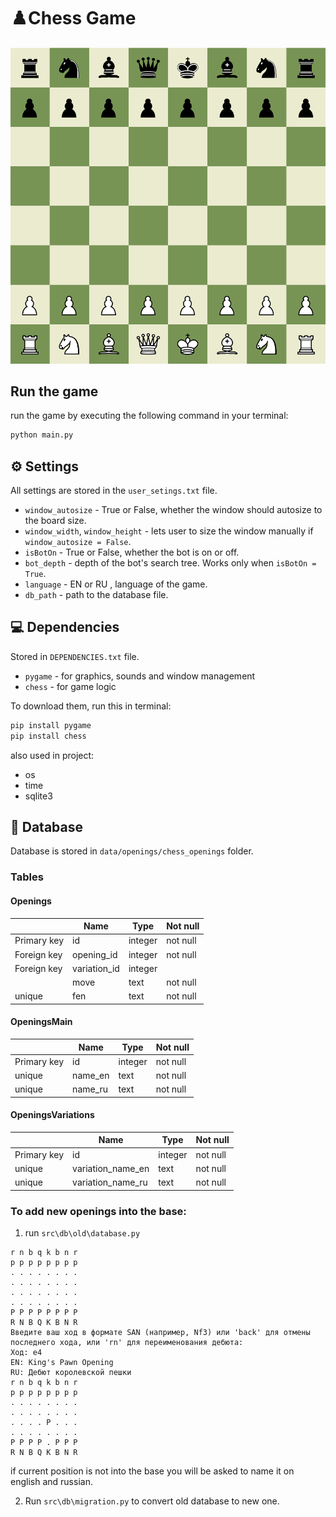 # ♟️Chess Game
![board start position](assets/images/docs-images/board-start-pos.png)

## Run the game
run the game by executing the following command in your terminal:
```bash
python main.py
```

## ⚙️ Settings
All settings are stored in the `user_setings.txt` file.

- `window_autosize` - True or False, whether the window should autosize to the board size.
- `window_width`, `window_height` - lets user to size the window manually if `window_autosize = False`.
- `isBotOn` - True or False, whether the bot is on or off.
- `bot_depth` - depth of the bot's search tree. Works only when `isBotOn = True`.
- `language` - EN or RU , language of the game.
- `db_path` - path to the database file.

## 💻 Dependencies
Stored in `DEPENDENCIES.txt` file.
- `pygame` - for graphics, sounds and window management
- `chess` - for game logic

To download them, run this in terminal:
```bash
pip install pygame
pip install chess
```

also used in project:
- os
- time
- sqlite3

## 📄 Database
Database is stored in `data/openings/chess_openings` folder.

### Tables
#### Openings
||Name|Type|Not null|
|---|---|---|---|
|Primary key|id|integer|not null|
|Foreign key|opening_id|integer|not null|
|Foreign key|variation_id|integer||
||move|text|not null|
|unique|fen|text|not null|

#### OpeningsMain
||Name|Type|Not null|
|---|---|---|---|
|Primary key|id|integer|not null|
|unique|name_en|text|not null|
|unique|name_ru|text|not null|

#### OpeningsVariations
||Name|Type|Not null|
|---|---|---|---|
|Primary key|id|integer|not null|
|unique|variation_name_en|text|not null|
|unique|variation_name_ru|text|not null|

### To add new openings into the base:
1. run `src\db\old\database.py`

```
r n b q k b n r
p p p p p p p p
. . . . . . . .
. . . . . . . .
. . . . . . . .
. . . . . . . .
P P P P P P P P
R N B Q K B N R
Введите ваш ход в формате SAN (например, Nf3) или 'back' для отмены последнего хода, или 'rn' для переименования дебюта:
Ход: e4
EN: King's Pawn Opening
RU: Дебют королевской пешки
r n b q k b n r
p p p p p p p p
. . . . . . . .
. . . . . . . .
. . . . P . . .
. . . . . . . .
P P P P . P P P
R N B Q K B N R
```
if current position is not into the base you will be asked to name it on english and russian.

2. Run `src\db\migration.py` to convert old database to new one.
